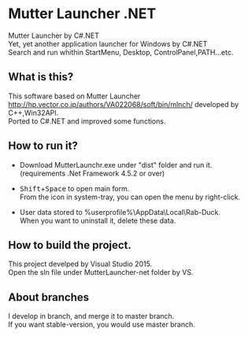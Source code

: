 # Mutter Launcher .NET

Mutter Launcher by C#.NET  
Yet, yet another application launcher for Windows by C#.NET  
Search and run whithin StartMenu, Desktop, ControlPanel,PATH...etc.

## What is this?

This software based on Mutter Launcher <http://hp.vector.co.jp/authors/VA022068/soft/bin/mlnch/> developed by C++,Win32API.  
Ported to C#.NET and improved some functions.

## How to run it?

- Download MutterLaunchr.exe under "dist" folder and run it.  
(requirements .Net Framework 4.5.2 or over) 

- <kbd>Shift</kbd>+<kbd>Space</kbd> to open main form.  
From the icon in system-tray, you can open the menu by right-click.

- User data stored to %userprofile%\AppData\Local\Rab-Duck.  
When you want to uninstall it, delete these data.


## How to build the project.

This project develped by Visual Studio 2015.  
Open the sln file under MutterLauncher-net folder by VS.


## About branches
I develop in branch, and merge it to master branch.  
If you want stable-version, you would use master branch.
